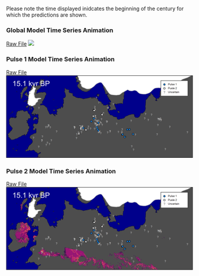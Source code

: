 Please note the time displayed inidcates the beginning of the century for which the predictions are shown.
### Global Model Time Series Animation
[Raw File](https://github.com/JesperBorrePedersen/Hamburgian_Culture_Climate_Analysis/blob/master/figures/animation_preds_time_series_global.gif?raw=true)
![](https://github.com/JesperBorrePedersen/Hamburgian_Culture_Climate_Analysis/blob/master/figures/animation_preds_time_series_pulse_global.gif)
### Pulse 1 Model Time Series Animation
[Raw File](https://github.com/JesperBorrePedersen/Hamburgian_Culture_Climate_Analysis/blob/master/figures/animation_preds_time_series_pulse_1.gif?raw=true)
![](https://github.com/JesperBorrePedersen/Hamburgian_Culture_Climate_Analysis/blob/master/figures/animation_preds_time_series_pulse_1.gif)
### Pulse 2 Model Time Series Animation
[Raw File](https://github.com/JesperBorrePedersen/Hamburgian_Culture_Climate_Analysis/blob/master/figures/animation_preds_time_series_pulse_2.gif?raw=true)
![](https://github.com/JesperBorrePedersen/Hamburgian_Culture_Climate_Analysis/blob/master/figures/animation_preds_time_series_pulse_2.gif)
